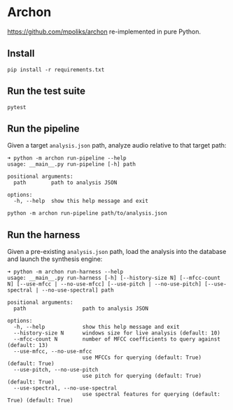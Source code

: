 # Archon

https://github.com/mpoliks/archon re-implemented in pure Python.

## Install 

```
pip install -r requirements.txt
```

## Run the test suite

```
pytest
```

## Run the pipeline

Given a target `analysis.json` path, analyze audio relative to that target path:

```
➜ python -m archon run-pipeline --help
usage: __main__.py run-pipeline [-h] path

positional arguments:
  path        path to analysis JSON

options:
  -h, --help  show this help message and exit
```

```
python -m archon run-pipeline path/to/analysis.json
```

## Run the harness

Given a pre-existing `analysis.json` path, load the analysis into the database
and launch the synthesis engine:

```
➜ python -m archon run-harness --help
usage: __main__.py run-harness [-h] [--history-size N] [--mfcc-count N] [--use-mfcc | --no-use-mfcc] [--use-pitch | --no-use-pitch] [--use-spectral | --no-use-spectral] path

positional arguments:
  path                  path to analysis JSON

options:
  -h, --help            show this help message and exit
  --history-size N      windows size for live analysis (default: 10)
  --mfcc-count N        number of MFCC coefficients to query against (default: 13)
  --use-mfcc, --no-use-mfcc
                        use MFCCs for querying (default: True) (default: True)
  --use-pitch, --no-use-pitch
                        use pitch for querying (default: True) (default: True)
  --use-spectral, --no-use-spectral
                        use spectral features for querying (default: True) (default: True)
```
